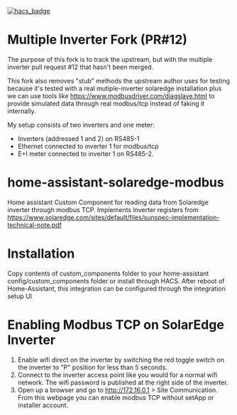 [![hacs_badge](https://img.shields.io/badge/HACS-Default-orange.svg)](https://github.com/custom-components/hacs)

# Multiple Inverter Fork (PR#12)
The purpose of this fork is to track the upstream, but with the multiple inverter pull request #12 that hasn't been merged.

This fork also removes "stub" methods the upstream author uses for testing because it's tested with a real mutiple-inverter solaredge installation plus we can use tools like https://www.modbusdriver.com/diagslave.html to provide simulated data through real modbus/tcp instead of faking it internally.

My setup consists of two inverters and one meter:
* Inverters (addressed 1 and 2) on RS485-1
* Ethernet connected to inverter 1 for modbus/tcp
* E+I meter connected to inverter 1 on RS485-2.

# home-assistant-solaredge-modbus
Home assistant Custom Component for reading data from Solaredge inverter through modbus TCP.
Implements Inverter registers from https://www.solaredge.com/sites/default/files/sunspec-implementation-technical-note.pdf

# Installation
Copy contents of custom_components folder to your home-assistant config/custom_components folder or install through HACS.
After reboot of Home-Assistant, this integration can be configured through the integration setup UI

# Enabling Modbus TCP on SolarEdge Inverter
1. Enable wifi direct on the inverter by switching the red toggle switch on the inverter to "P" position for less than 5 seconds.
2. Connect to the inverter access point like you would for a normal wifi network. The wifi password is published at the right side of the inverter. 
3. Open up a browser and go to http://172.16.0.1 > Site Communication. From this webpage you can enable modbus TCP without setApp or installer account.

